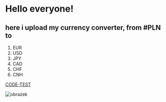 # Hello everyone!

## here i upload my currency converter, from #PLN to 
1. EUR
2. USD
3. JPY
4. CAD
5. CHF
6. CNH

[CODE-TEST](https://urbieeee.github.io/currency-converter/)


![obrazek](https://images.all-free-download.com/images/graphiclarge/money_514928.jpg)





